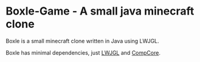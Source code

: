 Boxle-Game - A small java minecraft clone
==========

Boxle is a small minecraft clone written in Java using LWJGL.

Boxle has minimal dependencies, just [LWJGL](http://lwjgl.org/) and [CompCore](https://github.com/warriordog/CompCore).
